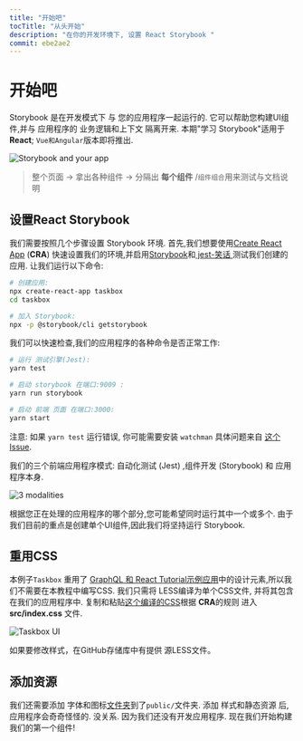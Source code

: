 ```yaml
---
title: "开始吧"
tocTitle: "从头开始"
description: "在你的开发环境下, 设置 React Storybook "
commit: ebe2ae2
---
```

# 开始吧

 Storybook 是在开发模式下 与 您的应用程序一起运行的. 它可以帮助您构建UI组件,并与 应用程序的 业务逻辑和上下文 隔离开来. 本期"学习 Storybook"适用于 **React**; `Vue和Angular`版本即将推出. 

![Storybook and your app](/storybook-relationship.jpg)

> 整个页面 -> 拿出各种组件 -> 分隔出 **每个组件** /`组件组合`用来测试与文档说明

## 设置React Storybook

我们需要按照几个步骤设置 Storybook 环境. 首先,我们想要使用[Create React App](https://github.com/facebook/create-react-app) (**CRA**) 快速设置我们的环境,并启用[Storybook](https://storybook.js.org/)和[ jest-笑话 ](https://facebook.github.io/jest/)测试我们创建的应用. 让我们运行以下命令: 

```bash
# 创建应用:
npx create-react-app taskbox
cd taskbox

# 加入 Storybook:
npx -p @storybook/cli getstorybook
```

我们可以快速检查,我们的应用程序的各种命令是否正常工作: 

```bash
# 运行 测试引擎(Jest):
yarn test

# 启动 storybook 在端口:9009 :
yarn run storybook

# 启动 前端 页面 在端口:3000:
yarn start
```

<div class="aside">
  注意: 如果 <code>yarn test</code> 运行错误, 你可能需要安装 <code>watchman</code> 具体问题来自 <a href="https://github.com/facebook/create-react-app/issues/871#issuecomment-252297884">这个Issue</a>.
</div>

我们的三个前端应用程序模式: 自动化测试 (Jest) ,组件开发 (Storybook) 和 应用程序本身. 

![3 modalities](/app-three-modalities.png)

根据您正在处理的应用程序的哪个部分,您可能希望同时运行其中一个或多个. 由于我们目前的重点是创建单个UI组件,因此我们将坚持运行 Storybook. 

## 重用CSS

本例子`Taskbox` 重用了 [GraphQL 和 React Tutorial示例应用](https://blog.hichroma.com/graphql-react-tutorial-part-1-6-d0691af25858)中的设计元素,所以我们不需要在本教程中编写CSS. 我们只需将 LESS编译为单个CSS文件, 并将其包含在我们的应用程序中. 复制和粘贴[这个编译的CSS](https://github.com/chromaui/learnstorybook-code/blob/master/src/index.css)根据 **CRA**的规则 进入 **src/index.css** 文件. 

![Taskbox UI](/ss-browserchrome-taskbox-learnstorybook.png)

<div class="aside">
如果要修改样式，在GitHub存储库中有提供 源LESS文件。
</div>

## 添加资源

我们还需要添加 字体和图标[文件夹](https://github.com/chromaui/learnstorybook-code/tree/master/public)到了`public/`文件夹. 添加 样式和静态资源 后,应用程序会奇奇怪怪的. 没关系. 因为我们还没有开发应用程序. 现在我们开始构建我们的第一个组件!
